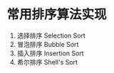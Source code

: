 常用排序算法实现
====

1. 选择排序 Selection Sort
2. 冒泡排序 Bubble Sort
3. 插入排序 Insertion Sort
4. 希尔排序 Shell's Sort
